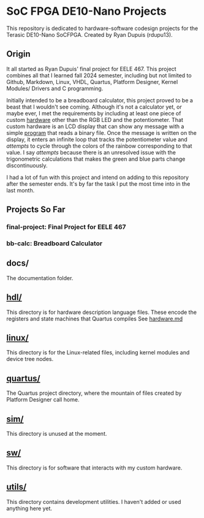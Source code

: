# SoC FPGA DE10-Nano Projects
This repository is dedicated to hardware-software codesign projects for the Terasic DE10-Nano SoCFPGA.
Created by Ryan Dupuis (rdupu13).

## Origin
It all started as Ryan Dupuis' final project for EELE 467. This project combines all that I learned fall 2024
semester, including but not limited to Github, Markdown, Linux, VHDL, Quartus, Platform Designer, Kernel Modules/
Drivers and C programming.

Initially intended to be a breadboard calculator, this project proved to be a beast that I wouldn't see coming.
Although it's not a calculator yet, or maybe ever, I met the requirements by including at least one piece of custom
[hardware](docs/bb-calc/hardware.md) other than the RGB LED and the potentiometer. That custom hardware is an LCD
display that can show any message with a simple [program](docs/bb-calc/software.md) that reads a binary file. Once
the message is written on the display, it enters an infinite loop that tracks the potentiometer value and _attempts_
to cycle through the colors of the rainbow corresponding to that value. I say _attempts_ because there is an
unresolved issue with the trigonometric calculations that makes the green and blue parts change discontinuously.

I had a lot of fun with this project and intend on adding to this repository after the semester ends. It's by far the
task I put the most time into in the last month.

## Projects So Far

### final-project: Final Project for EELE 467


### bb-calc: Breadboard Calculator



## docs/
The documentation folder.

## [hdl/](hdl/README.md)
This directory is for hardware description language files. These encode the registers and state machines that Quartus
compiles See [hardware.md](docs/bb-calc/hardware.md)

## [linux/](linux/README.md)
This directory is for the Linux-related files, including kernel modules and device tree nodes.

## [quartus/](quartus/README.md)
The Quartus project directory, where the mountain of files created by Platform Designer call home.

## [sim/](sim/README.md)
This directory is unused at the moment.

## [sw/](sw/README.md)
This directory is for software that interacts with my custom hardware.

## [utils/](utils/README.md)
This directory contains development utilities. I haven't added or used anything here yet.


